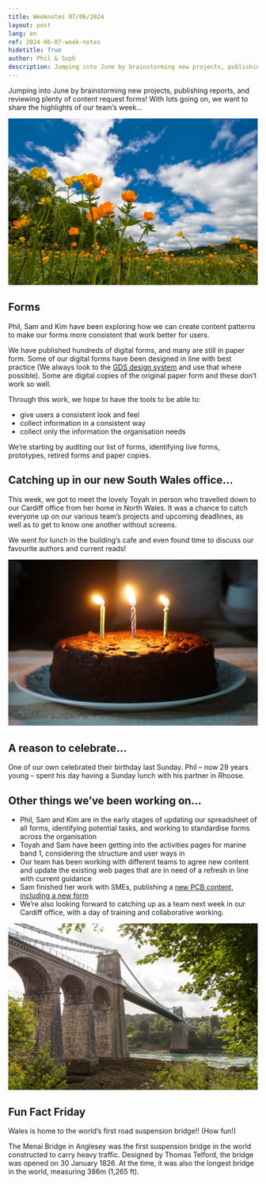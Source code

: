 ```yaml
---
title: Weeknotes 07/06/2024
layout: post
lang: en
ref: 2024-06-07-week-notes
hidetitle: True
author: Phil & Soph
description: Jumping into June by brainstorming new projects, publishing reports, and reviewing plenty of content request forms!
---
```


Jumping into June by brainstorming new projects, publishing reports, and reviewing plenty of content request forms! With lots going on, we want to share the highlights of our team’s week…

![photo of flowers blooming in a field](https://github.com/nrw-digital/week-notes/blob/19692d992b2eedfe0e93e1428eded4cc0abb1257/images/spring-2184004_1280.jpg?raw=true)

## Forms

Phil, Sam and Kim have been exploring how we can create content patterns to make our forms more consistent that work better for users. 

We have published hundreds of digital forms, and many are still in paper form.  Some of our digital forms have been designed in line with best practice (We always look to the [GDS design system](https://www.gov.uk/service-manual/design/form-structure) and use that where possible). Some are digital copies of the original paper form and these don’t work so well.

Through this work, we hope to have the tools to be able to:
+ give users a consistent look and feel
+ collect information in a consistent way
+ collect only the information the organisation needs

We’re starting by auditing our list of forms, identifying live forms, prototypes, retired forms and paper copies.

## Catching up in our new South Wales office…

This week, we got to meet the lovely Toyah in person who travelled down to our Cardiff office from her home in North Wales. It was a chance to catch everyone up on our various team’s projects and upcoming deadlines, as well as to get to know one another without screens.

We went for lunch in the building’s cafe and even found time to discuss our favourite authors and current reads!

![photo of a birthday cake](https://github.com/nrw-digital/week-notes/blob/19692d992b2eedfe0e93e1428eded4cc0abb1257/images/birthday-cake-7718754_1280.jpg?raw=true)

## A reason to celebrate…

One of our own celebrated their birthday last Sunday. Phil – now 29 years young – spent his day having a Sunday lunch with his partner in Rhoose.

## Other things we’ve been working on…

+ Phil, Sam and Kim are in the early stages of updating our spreadsheet of all forms, identifying potential tasks, and working to standardise forms across the organisation  
+ Toyah and Sam have been getting into the activities pages for marine band 1, considering the structure and user ways in
+ Our team has been working with different teams to agree new content and update the existing web pages that are in need of a refresh in line with current guidance
+ Sam finished her work with SMEs, publishing a [new PCB content, including a new form](https://naturalresources.wales/guidance-and-advice/environmental-topics/chemicals/polychlorinated-biphenyls-pcbs-registration-de-registration-labelling-and-disposal/?lang=en)
+ We’re also looking forward to catching up as a team next week in our Cardiff office, with a day of training and collaborative working.

![photo showing Menai Bridge in Anglesey](https://github.com/nrw-digital/week-notes/blob/19692d992b2eedfe0e93e1428eded4cc0abb1257/images/NVW-C57-1920-0047.jpg?raw=true)

## Fun Fact Friday

Wales is home to the world’s first road suspension bridge!! (How fun!)

The Menai Bridge in Anglesey was the first suspension bridge in the world constructed to carry heavy traffic. Designed by Thomas Telford, the bridge was opened on 30 January 1826. At the time, it was also the longest bridge in the world, measuring 386m (1,265 ft).
